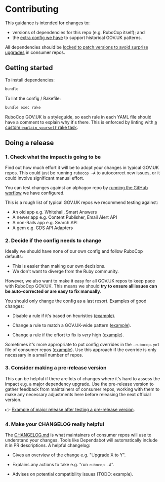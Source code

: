 # Contributing

This guidance is intended for changes to:

- versions of dependencies for this repo (e.g. RuboCop itself); and
- the [extra config we have](https://github.com/alphagov/rubocop-govuk/tree/main/config) to support historical GOV.UK patterns.

All dependencies should be [locked to patch versions to avoid surprise upgrades](https://github.com/alphagov/rubocop-govuk/pull/154) in consumer repos.

## Getting started

To install dependencies:

```bash
bundle
```

To lint the config / Rakefile:

```bash
bundle exec rake
```

RuboCop GOV.UK is a styleguide, so each rule in each YAML file should have a comment to explain why it's there. This is enforced by linting with [a custom `explain_yourself` rake task](https://github.com/alphagov/rubocop-govuk/blob/main/Rakefile).

## Doing a release

### 1. Check what the impact is going to be

Find out how much effort it will be to adopt your changes in typical GOV.UK repos. This could just be running `rubocop -A` to autocorrect new issues, or it could involve significant manual effort.

You can test changes against an alphagov repo by [running the GitHub worflow](https://github.com/alphagov/rubocop-govuk/actions/workflows/run-against-project.yml) we have configured.

This is a rough list of typical GOV.UK repos we recommend testing against:

- An old app e.g. Whitehall, Smart Answers
- A newer app e.g. Content Publisher, Email Alert API
- A non-Rails app e.g. Search API
- A gem e.g. GDS API Adapters

### 2. Decide if the config needs to change

Ideally we should have none of our own config and follow RuboCop defaults:

- This is easier than making our own decisions.
- We don't want to diverge from the Ruby community.

However, we also want to make it easy for all GOV.UK repos to keep pace with RuboCop GOV.UK. This means we should **try to ensure all issues can be auto-corrected or are easy to fix manually**.

You should only change the config as a last resort. Examples of good changes:

- Disable a rule if it's based on heuristics ([example](https://github.com/alphagov/rubocop-govuk/blob/ce655779e45892db6ac00d6789c652ec2e506748/config/metrics.yml#L1-L10)).

- Change a rule to match a GOV.UK-wide pattern ([example](https://github.com/alphagov/rubocop-govuk/blob/ce655779e45892db6ac00d6789c652ec2e506748/config/rails.yml#L16-L25)).

- Change a rule if the effort to fix is *very* high ([example](https://github.com/alphagov/rubocop-govuk/blob/ce655779e45892db6ac00d6789c652ec2e506748/config/rspec.yml#L33-L35)).

Sometimes it's more appropriate to put config overrides in the `.rubocop.yml` file of consumer repos ([example](https://github.com/alphagov/content-store/blob/857275148323fc9536490aefc253c8a9e73a175a/.rubocop.yml#L10-L12)). Use this approach if the override is only necessary in a small number of repos.

### 3. Consider making a pre-release version

This can be helpful if there are lots of changes where it's hard to assess the impact e.g. a major dependency upgrade. Use the pre-release version to gather feedback from maintainers of consumer repos, working with them to make any necessary adjustments here before releasing the next official version.

👉 [Example of major release after testing a pre-release version](https://github.com/alphagov/rubocop-govuk/compare/v4.0.0.pre.1...v4.0.0).

### 4. Make your CHANGELOG really helpful

The [CHANGELOG.md](CHANGELOG.md) is what maintainers of consumer repos will use to understand your changes. Tools like Dependabot will automatically include it in PR descriptions. A helpful changelog:

- Gives an overview of the change e.g. "Upgrade X to Y".

- Explains any actions to take e.g. "run `rubocop -A`".

- Advises on potential compatibility issues (TODO: example).
